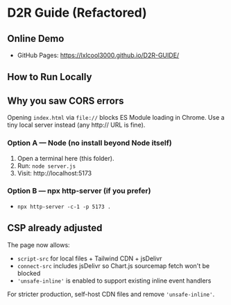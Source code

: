 # D2R Guide (Refactored)

## Online Demo
- GitHub Pages: https://lxlcool3000.github.io/D2R-GUIDE/

## How to Run Locally

## Why you saw CORS errors
Opening `index.html` via `file://` blocks ES Module loading in Chrome.
Use a tiny local server instead (any http:// URL is fine).

### Option A — Node (no install beyond Node itself)
1) Open a terminal here (this folder).
2) Run: `node server.js`
3) Visit: http://localhost:5173

### Option B — npx http-server (if you prefer)
- `npx http-server -c-1 -p 5173 .`

## CSP already adjusted
The page now allows:
- `script-src` for local files + Tailwind CDN + jsDelivr
- `connect-src` includes jsDelivr so Chart.js sourcemap fetch won't be blocked
- `'unsafe-inline'` is enabled to support existing inline event handlers

For stricter production, self-host CDN files and remove `'unsafe-inline'`.
